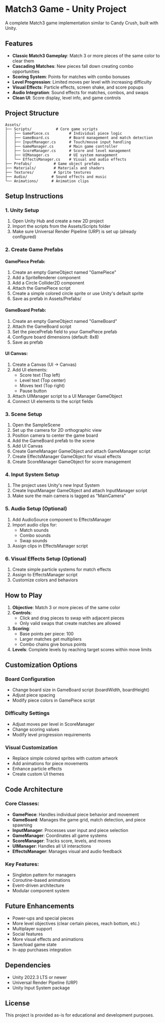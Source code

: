 # Match3 Game - Unity Project

A complete Match3 game implementation similar to Candy Crush, built with Unity.

## Features

- **Classic Match3 Gameplay**: Match 3 or more pieces of the same color to clear them
- **Cascading Matches**: New pieces fall down creating combo opportunities
- **Scoring System**: Points for matches with combo bonuses
- **Level Progression**: Limited moves per level with increasing difficulty
- **Visual Effects**: Particle effects, screen shake, and score popups
- **Audio Integration**: Sound effects for matches, combos, and swaps
- **Clean UI**: Score display, level info, and game controls

## Project Structure

```
Assets/
├── Scripts/           # Core game scripts
│   ├── GamePiece.cs         # Individual piece logic
│   ├── GameBoard.cs         # Board management and match detection
│   ├── InputManager.cs      # Touch/mouse input handling
│   ├── GameManager.cs       # Main game controller
│   ├── ScoreManager.cs      # Score and level management
│   ├── UIManager.cs         # UI system management
│   └── EffectsManager.cs    # Visual and audio effects
├── Prefabs/          # Game object prefabs
├── Materials/        # Materials and shaders
├── Textures/         # Sprite textures
├── Audio/           # Sound effects and music
└── Animations/      # Animation clips
```

## Setup Instructions

### 1. Unity Setup
1. Open Unity Hub and create a new 2D project
2. Import the scripts from the Assets/Scripts folder
3. Make sure Universal Render Pipeline (URP) is set up (already configured)

### 2. Create Game Prefabs

#### GamePiece Prefab:
1. Create an empty GameObject named "GamePiece"
2. Add a SpriteRenderer component
3. Add a Circle Collider2D component
4. Attach the GamePiece script
5. Create a simple colored circle sprite or use Unity's default sprite
6. Save as prefab in Assets/Prefabs/

#### GameBoard Prefab:
1. Create an empty GameObject named "GameBoard"
2. Attach the GameBoard script
3. Set the piecePrefab field to your GamePiece prefab
4. Configure board dimensions (default: 8x8)
5. Save as prefab

#### UI Canvas:
1. Create a Canvas (UI -> Canvas)
2. Add UI elements:
   - Score text (Top left)
   - Level text (Top center)
   - Moves text (Top right)
   - Pause button
3. Attach UIManager script to a UI Manager GameObject
4. Connect UI elements to the script fields

### 3. Scene Setup
1. Open the SampleScene
2. Set up the camera for 2D orthographic view
3. Position camera to center the game board
4. Add the GameBoard prefab to the scene
5. Add UI Canvas
6. Create GameManager GameObject and attach GameManager script
7. Create EffectsManager GameObject for visual effects
8. Create ScoreManager GameObject for score management

### 4. Input System Setup
1. The project uses Unity's new Input System
2. Create InputManager GameObject and attach InputManager script
3. Make sure the main camera is tagged as "MainCamera"

### 5. Audio Setup (Optional)
1. Add AudioSource component to EffectsManager
2. Import audio clips for:
   - Match sounds
   - Combo sounds
   - Swap sounds
3. Assign clips in EffectsManager script

### 6. Visual Effects Setup (Optional)
1. Create simple particle systems for match effects
2. Assign to EffectsManager script
3. Customize colors and behaviors

## How to Play

1. **Objective**: Match 3 or more pieces of the same color
2. **Controls**: 
   - Click and drag pieces to swap with adjacent pieces
   - Only valid swaps that create matches are allowed
3. **Scoring**:
   - Base points per piece: 100
   - Larger matches get multipliers
   - Combo chains give bonus points
4. **Levels**: Complete levels by reaching target scores within move limits

## Customization Options

### Board Configuration
- Change board size in GameBoard script (boardWidth, boardHeight)
- Adjust piece spacing
- Modify piece colors in GamePiece script

### Difficulty Settings
- Adjust moves per level in ScoreManager
- Change scoring values
- Modify level progression requirements

### Visual Customization
- Replace simple colored sprites with custom artwork
- Add animations for piece movements
- Enhance particle effects
- Create custom UI themes

## Code Architecture

### Core Classes:
- **GamePiece**: Handles individual piece behavior and movement
- **GameBoard**: Manages the game grid, match detection, and piece spawning
- **InputManager**: Processes user input and piece selection
- **GameManager**: Coordinates all game systems
- **ScoreManager**: Tracks score, levels, and moves
- **UIManager**: Handles all UI interactions
- **EffectsManager**: Manages visual and audio feedback

### Key Features:
- Singleton pattern for managers
- Coroutine-based animations
- Event-driven architecture
- Modular component system

## Future Enhancements

- Power-ups and special pieces
- More level objectives (clear certain pieces, reach bottom, etc.)
- Multiplayer support
- Social features
- More visual effects and animations
- Save/load game state
- In-app purchases integration

## Dependencies

- Unity 2022.3 LTS or newer
- Universal Render Pipeline (URP)
- Unity Input System package

## License

This project is provided as-is for educational and development purposes.